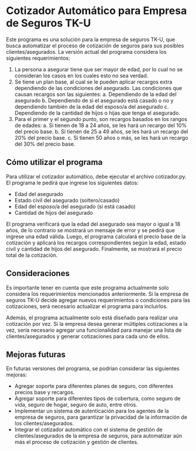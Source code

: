 # Cotizador Automático para Empresa de Seguros TK-U
Este programa es una solución para la empresa de seguros TK-U, que busca automatizar el proceso de cotización de seguros para sus posibles clientes/asegurados. La versión actual del programa considera los siguientes requerimientos:

1. La persona a asegurar tiene que ser mayor de edad, por lo cual no se consideran los casos en los cuales esto no sea verdad.
2. Se tiene un plan base, al cual se le pueden aplicar recargos extra dependiendo de las condiciones del asegurado. Las condiciones que causan recargos son las siguientes:
a. Dependiendo de la edad del asegurado
b. Dependiendo de si el asegurado está casado o no y
dependiendo también de la edad del esposo/a del asegurado
c. Dependiendo de la cantidad de hijos o hijas que tenga el asegurado.
3. Para el primer y el segundo punto, son recargos basados en los rangos de edades:
a. Si tienen de 18 a 24 años, se les hará un recargo del 10% del precio base.
b. Si tienen de 25 a 49 años, se les hará un recargo del 20% del precio base.
c. Si tienen 50 años o más, se les hará un recargo del 30% del precio base.


## Cómo utilizar el programa
Para utilizar el cotizador automático, debe ejecutar el archivo cotizador.py. El programa le pedirá que ingrese los siguientes datos:

- Edad del asegurado
- Estado civil del asegurado (soltero/casado)
- Edad del esposo/a del asegurado (si está casado)
- Cantidad de hijos del asegurado

El programa verificará que la edad del asegurado sea mayor o igual a 18 años, de lo contrario se mostrará un mensaje de error y se pedirá que ingrese una edad válida. Luego, el programa calculará el precio base de la cotización y aplicará los recargos correspondientes según la edad, estado civil y cantidad de hijos del asegurado. Finalmente, se mostrará el precio total de la cotización.

## Consideraciones
Es importante tener en cuenta que este programa actualmente solo considera los requerimientos mencionados anteriormente. Si la empresa de seguros TK-U decide agregar nuevos requerimientos o condiciones para las cotizaciones, será necesario actualizar el programa para incluirlos.

Además, el programa actualmente solo está diseñado para realizar una cotización por vez. Si la empresa desea generar múltiples cotizaciones a la vez, sería necesario agregar una funcionalidad para manejar una lista de clientes/asegurados y generar cotizaciones para cada uno de ellos.

## Mejoras futuras
En futuras versiones del programa, se podrían considerar las siguientes mejoras:

- Agregar soporte para diferentes planes de seguro, con diferentes precios base y recargos.
- Agregar soporte para diferentes tipos de cobertura, como seguro de vida, seguro de hogar, seguro de auto, entre otros.
- Implementar un sistema de autenticación para los agentes de la empresa de seguros, para garantizar la privacidad de la información de los clientes/asegurados.
- Integrar el cotizador automático con el sistema de gestión de clientes/asegurados de la empresa de seguros, para automatizar aún más el proceso de cotización y gestión de clientes.